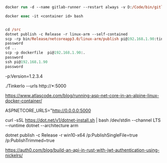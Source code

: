 

```ps
docker run -d --name gitlab-runner --restart always -v D:/Code/bin/gitlab:/etc/gitlab-runner -v /var/run/docker.sock:/var/run/docker.sock gitlab/gitlab-runner:latest
```

```ps
docker exec -it <container id> bash
```

```ps

cd /src
dotnet publish -c Release -r linux-arm --self-contained
scp -rp bin/Release/netcoreapp3.0/linux-arm/publish pi@192.168.1.90:tinkerio/publish
password
cd ..
scp -p dockerfile  pi@192.168.1.90:.
password
ssh pi@192.168.1.90
password

```

-p:Version=1.2.3.4

./TinkerIo --urls http://*:5000

https://www.atlascode.com/blog/running-asp-net-core-in-an-alpine-linux-docker-container/

ASPNETCORE_URLS="http://0.0.0.0:5000

curl -sSL https://dot.net/v1/dotnet-install.sh | bash /dev/stdin --channel LTS --runtime dotnet --architecture arm

dotnet publish -c Release -r win10-x64 /p:PublishSingleFile=true /p:PublishTrimmed=true

 https://auth0.com/blog/build-an-api-in-rust-with-jwt-authentication-using-nickelrs/
